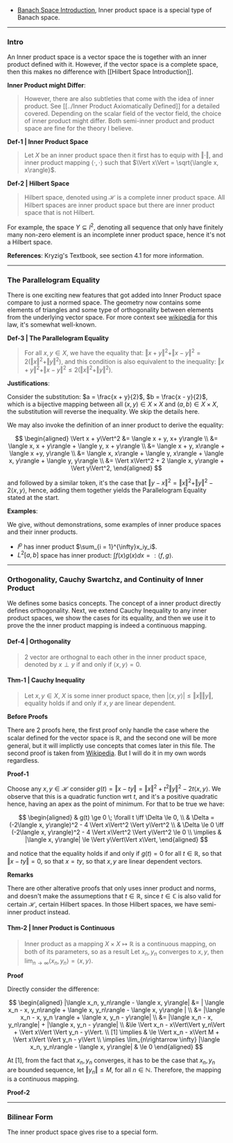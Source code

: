 - [Banach Space Introduction](Banach%20Space%20Introduction.md), Inner product space is a special type of Banach space. 


---
### **Intro**

An Inner product space is a vector space the is together with an inner product defined with it. However, if the vector space is a complete space, then this makes no difference with [[Hilbert Space Introduction]]. 

**Inner Product might Differ**: 

> However, there are also subtleties that come with the idea of inner product. See [[../Inner Product Axiomatically Defined]] for a detailed covered. Depending on the scalar field of the vector field, the choice of inner product might differ. Both semi-inner product and product space are fine for the theory I believe. 


**Def-1 | Inner Product Space**

> Let $X$ be an inner product space then it first has to equip with $\Vert \cdot\Vert$, and inner product mapping $\langle \cdot, \cdot\rangle$ such that $\Vert x\Vert = \sqrt{\langle x, x\rangle}$. 


**Def-2 | Hilbert Space**
> Hilbert space, denoted using $\mathcal H$ is a complete inner product space. All Hilbert spaces are inner product space but there are inner product space that is not Hilbert. 

For example, the space $Y\subseteq l^2$, denoting all sequence that only have finitely many non-zero element is an incomplete inner product space, hence it's not a Hilbert space. 


**References**: 
Kryzig's Textbook, see section 4.1 for more information. 

---
### **The Parallelogram Equality**

There is one exciting new features that got added into Inner Product space compare to just a normed space. The geometry now contains some elements of triangles and some type of orthogonality between elements from the underlying vector space. For more context see [wikipedia](https://en.wikipedia.org/wiki/Parallelogram_law) for this law, it's somewhat well-known. 


**Def-3 | The Parallelogram Equality**
> For all $x, y \in X$, we have the equality that: $\Vert x + y\Vert^2 + \Vert x - y\Vert^2= 2(\Vert x\Vert^2 + \Vert y\Vert^2)$, and this condition is also equivalent to the inequality: 
> $\Vert x + y\Vert^2 + \Vert x - y\Vert^2 \le 2 (\Vert x\Vert^2 + \Vert y\Vert^2)$. 

**Justifications**: 

Consider the substitution: $a = \frac{x + y}{2}$, $b = \frac{x - y}{2}$, which is a bijective mapping between all $(x, y)\in X\times X$ and $(a, b)\in X\times X$, the substitution will reverse the inequality. We skip the details here. 

We may also invoke the definition of an inner product to derive the equality: 

$$
\begin{aligned}
    \Vert x + y\Vert^2  &= \langle x + y, x+ y\rangle
    \\
    &= \langle x, x + y\rangle + \langle y, x + y\rangle
    \\
    &= \langle x + y, x\rangle + \langle x +y, y\rangle
    \\
    &= \langle x, x\rangle + \langle y, x\rangle + \langle x, y\rangle + \langle y, y\rangle
    \\
    &= \Vert x\Vert^2 + 2 \langle x, y\rangle + \Vert y\Vert^2, 
\end{aligned}
$$

and followed by a similar token, it's the case that $\Vert y - x\Vert^2 = \Vert x\Vert^2 + \Vert y\Vert^2 - 2 \langle x, y\rangle$, hence, adding them together yields the Parallelogram Equality stated at the start. 

**Examples**: 

We give, without demonstrations, some examples of inner produce spaces and their inner products. 
- $l^p$ has inner product $\sum_{i = 1}^{\infty}x_iy_i$. 
- $L^2[a, b]$ space has inner product: $\int f(x)g(x)dx =: \langle f, g\rangle$. 

---
### **Orthogonality, Cauchy Swartchz, and Continuity of Inner Product**
We defines some basics concepts. The concept of a inner product directly defines orthogonality. Next, we extend Cauchy Inequality to any inner product spaces, we show the cases for its equality, and then we use it to prove the the inner product mapping is indeed a continuous mapping. 

#### **Def-4 | Orthogonality** 
> 2 vector are orthognal to each other in the inner product space, denoted by $x \perp y$ if and only if $\langle x, y\rangle= 0$. 

#### **Thm-1 | Cauchy Inequality**
> Let $x, y \in X$, $X$ is some inner product space, then $|\langle x, y\rangle| \le \Vert x\Vert \Vert y\Vert$, equality holds if and only if $x, y$ are linear dependent. 

**Before Proofs**

There are 2 proofs here, the first proof only handle the case where the scalar defined for the vector space is $\mathbb R$, and the second one will be more general, but it will implictly use concepts that comes later in this file. The second proof is taken from [Wikipedia](https://en.wikipedia.org/wiki/Cauchy%E2%80%93Schwarz_inequality#Proof_2). But I will do it in my own words regardless. 

**Proof-1**

Choose any $x, y \in \mathcal H$ consider $g(t) = \Vert x - ty\Vert = \Vert x\Vert^2 + t^2\Vert y\Vert^2 - 2t \langle x, y\rangle$. We observe that this is a quadratic function wrt $t$, and it's a positive quadratic hence, having an apex as the point of minimum. For that to be true we have: 

$$
\begin{aligned}
    & g(t) \ge 0 \; \forall t \iff \Delta \le 0, 
    \\
    & \Delta = (-2\langle x, y\rangle)^2 - 4 \Vert x\Vert^2 \Vert y\Vert^2 
    \\
    & \Delta \le 0 \iff (-2\langle x, y\rangle)^2 - 4 \Vert x\Vert^2 \Vert y\Vert^2 \le 0
    \\
    \implies & 
    |\langle x, y\rangle| \le \Vert y\Vert\Vert x\Vert, 
\end{aligned}
$$

and notice that the equality holds if and only if $g(t) = 0$ for all $t \in \mathbb R$, so that $\Vert x - ty\Vert = 0$, so that $x = ty$, so that $x,y$ are linear dependent vectors. 

**Remarks**

There are other alterative proofs that only uses inner product and norms, and doesn't make the assumeptions that $t\in \mathbb R$, since $t\in \mathbb C$ is also valid for certain $\mathcal H$, certain Hilbert spaces. In those Hilbert spaces, we have semi-inner product instead. 

#### **Thm-2 | Inner Product is Continuous**

> Inner product as a mapping $X\times X \mapsto \mathbb R$ is a continuous mapping, on both of its parameters, so as a result Let $x_n, y_n$ converges to $x, y$, then $\lim_{n\rightarrow \infty} \langle x_n, y_n\rangle = \langle x, y\rangle$. 

**Proof**

Directly consider the difference: 

$$
\begin{aligned}
    |\langle x_n, y_n\rangle - \langle x, y\rangle|  
    &= 
    | \langle x_n - x, y_n\rangle
    + \langle x, y_n\rangle - \langle x, y\rangle |
    \\
    &= 
    |\langle x_n - x, y_n \rangle + \langle x, y_n - y\rangle|
    \\
    &= 
    |\langle  x_n - x, y_n\rangle| + 
    |\langle x, y_n - y\rangle|
    \\
    &\le \Vert x_n - x\Vert\Vert y_n\Vert + \Vert x\Vert \Vert y_n - y\Vert. 
    \\
    [1] \implies &
    \le \Vert x_n - x\Vert M + \Vert x\Vert \Vert y_n - y\Vert
    \\
    \implies 
    \lim_{n\rightarrow \infty} |\langle x_n, y_n\rangle - \langle x, y\rangle| 
    & \le 0
\end{aligned}
$$

At \[1\], from the fact that $x_n, y_n$ converges, it has to be the case that $x_n, y_n$ are bounded sequence, let $\Vert y_n\Vert \le M$, for all $n\in \mathbb N$. Therefore, the mapping is a continuous mapping. 

**Proof-2**



---
### **Bilinear Form**

The inner product space gives rise to a special form. 
